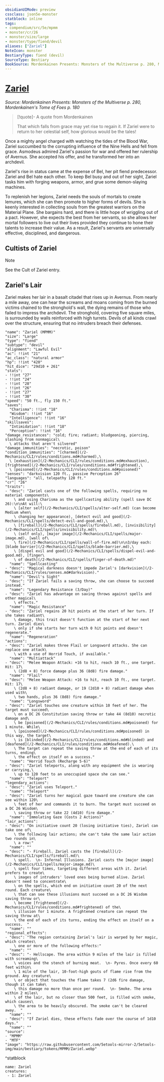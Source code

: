 ```yaml
---
obsidianUIMode: preview
cssclass: json5e-monster
statblock: inline
tags:
- compendium/src/5e/mpmm
- monster/cr/26
- monster/size/large
- monster/type/fiend/devil
aliases: ["Zariel"]
NoteIcon: monster
BestiaryType: fiend (devil)
SourceType: Bestiary
BookSource: Mordenkainen Presents: Monsters of the Multiverse p. 280, Mordenkainen's Tome of Foes p. 180
---
```

# [Zariel](2-Mechanics\CLI\bestiary\npc/zariel-mpmm.md)
*Source: Mordenkainen Presents: Monsters of the Multiverse p. 280, Mordenkainen's Tome of Foes p. 180*  

> [!quote]- A quote from Mordenkainen  
> 
> That which falls from grace may yet rise to regain it. If Zariel were to return to her celestial self, how glorious would be the tales!

Once a mighty angel charged with watching the tides of the Blood War, Zariel succumbed to the corrupting influence of the Nine Hells and fell from grace. Asmodeus admired Zariel's passion for war and offered her rulership of Avernus. She accepted his offer, and he transformed her into an archdevil.

Zariel's rise in status came at the expense of Bel, her pit fiend predecessor. Zariel and Bel hate each other. To keep Bel busy and out of her sight, Zariel tasks him with forging weapons, armor, and grue some demon-slaying machines.

To replenish her legions, Zariel needs the souls of mortals to create lemures, which she can then promote to higher forms of devils. She is keenly interested in collecting souls from the greatest warriors on the Material Plane. She bargains hard, and there is little hope of wriggling out of a pact. However, she expects the best from her servants, so she allows her mortal followers to live out their lives provided they continue to hone their talents to increase their value. As a result, Zariel's servants are universally effective, disciplined, and dangerous.

## Cultists of Zariel

> [!note]
> See the Cult of Zariel entry.

## Zariel's Lair

Zariel makes her lair in a basalt citadel that rises up in Avernus. From nearly a mile away, one can hear the screams and moans coming from the burned victims chained to the stronghold's wall, the dying remains of those who failed to impress the archdevil. The stronghold, covering five square miles, is surrounded by walls reinforced with high turrets. Devils of all kinds crawl over the structure, ensuring that no intruders breach their defenses.

```statblock
"name": "Zariel (MPMM)"
"size": "Large"
"type": "fiend"
"subtype": "devil"
"alignment": "Lawful Evil"
"ac": !!int "21"
"ac_class": "natural armor"
"hp": !!int "420"
"hit_dice": "29d10 + 261"
"stats":
- !!int "27"
- !!int "24"
- !!int "28"
- !!int "26"
- !!int "27"
- !!int "30"
"speed": "50 ft., fly 150 ft."
"saves":
  "Charisma": !!int "18"
  "Wisdom": !!int "16"
  "Intelligence": !!int "16"
"skillsaves":
  "Intimidation": !!int "18"
  "Perception": !!int "16"
"damage_resistances": "cold; fire; radiant; bludgeoning, piercing, slashing from nonmagical\
  \ attacks that aren't silvered"
"damage_immunities": "necrotic, poison"
"condition_immunities": "[charmed](/2-Mechanics/CLI/rules/conditions.md#charmed),\
  \ [exhaustion](/2-Mechanics/CLI/rules/conditions.md#exhaustion), [frightened](/2-Mechanics/CLI/rules/conditions.md#frightened),\
  \ [poisoned](/2-Mechanics/CLI/rules/conditions.md#poisoned)"
"senses": "darkvision 120 ft., passive Perception 26"
"languages": "all, telepathy 120 ft."
"cr": "26"
"traits":
- "desc": "Zariel casts one of the following spells, requiring no material components\
    \ and using Charisma as the spellcasting ability (spell save DC 26):\n\nAt will:\
    \ [alter self](/2-Mechanics/CLI/spells/alter-self.md) (can become Medium when\
    \ changing her appearance), [detect evil and good](/2-Mechanics/CLI/spells/detect-evil-and-good.md),\
    \ [fireball](/2-Mechanics/CLI/spells/fireball.md), [invisibility](/2-Mechanics/CLI/spells/invisibility.md)\
    \ (self only), [major image](/2-Mechanics/CLI/spells/major-image.md), [wall of\
    \ fire](/2-Mechanics/CLI/spells/wall-of-fire.md)\n\n3/day each: [blade barrier](/2-Mechanics/CLI/spells/blade-barrier.md),\
    \ [dispel evil and good](/2-Mechanics/CLI/spells/dispel-evil-and-good.md), [finger\
    \ of death](/2-Mechanics/CLI/spells/finger-of-death.md)"
  "name": "Spellcasting"
- "desc": "Magical darkness doesn't impede Zariel's [darkvision](/2-Mechanics/CLI/rules/senses.md#darkvision)."
  "name": "Devil's Sight"
- "desc": "If Zariel fails a saving throw, she can choose to succeed instead."
  "name": "Legendary Resistance (3/Day)"
- "desc": "Zariel has advantage on saving throws against spells and other magical\
    \ effects."
  "name": "Magic Resistance"
- "desc": "Zariel regains 20 hit points at the start of her turn. If she takes radiant\
    \ damage, this trait doesn't function at the start of her next turn. Zariel dies\
    \ only if she starts her turn with 0 hit points and doesn't regenerate."
  "name": "Regeneration"
"actions":
- "desc": "Zariel makes three Flail or Longsword attacks. She can replace one attack\
    \ with a use of Horrid Touch, if available."
  "name": "Multiattack"
- "desc": "Melee Weapon Attack: +16 to hit, reach 10 ft., one target. Hit: 17\
    \ (2d8 + 8) force damage plus 36 (8d8) fire damage."
  "name": "Flail"
- "desc": "Melee Weapon Attack: +16 to hit, reach 10 ft., one target. Hit: 17\
    \ (2d8 + 8) radiant damage, or 19 (2d10 + 8) radiant damage when used with\
    \ two hands, plus 36 (8d8) fire damage."
  "name": "Longsword"
- "desc": "Zariel touches one creature within 10 feet of her. The target must succeed\
    \ on a DC 26 Constitution saving throw or take 44 (8d10) necrotic damage and\
    \ be [poisoned](/2-Mechanics/CLI/rules/conditions.md#poisoned) for 1 minute. While\
    \ [poisoned](/2-Mechanics/CLI/rules/conditions.md#poisoned) in this way, the target\
    \ is [blinded](/2-Mechanics/CLI/rules/conditions.md#blinded) and [deafened](/2-Mechanics/CLI/rules/conditions.md#deafened).\
    \ The target can repeat the saving throw at the end of each of its turns, ending\
    \ the effect on itself on a success."
  "name": "Horrid Touch (Recharge 5-6)"
- "desc": "Zariel teleports, along with any equipment she is wearing or carrying,\
    \ up to 120 feet to an unoccupied space she can see."
  "name": "Teleport"
"legendary_actions":
- "desc": "Zariel uses Teleport."
  "name": "Teleport"
- "desc": "Zariel turns her magical gaze toward one creature she can see within 120\
    \ feet of her and commands it to burn. The target must succeed on a DC 26 Wisdom\
    \ saving throw or take 22 (4d10) fire damage."
  "name": "Immolating Gaze (Costs 2 Actions)"
"lair_actions":
- "desc": "On initiative count 20 (losing initiative ties), Zariel can take one of\
    \ the following lair actions; she can't take the same lair action two rounds in\
    \ a row:"
  "name": ""
- "desc": "- Fireball. Zariel casts the [fireball](/2-Mechanics/CLI/spells/fireball.md)\
    \ spell.  \n- Infernal Illusions. Zariel casts the [major image](/2-Mechanics/CLI/spells/major-image.md)\
    \ spell four times, targeting different areas with it. Zariel prefers to create\
    \ images of intruders' loved ones being burned alive. Zariel doesn't need to concentrate\
    \ on the spells, which end on initiative count 20 of the next round. Each creature\
    \ that can see these illusions must succeed on a DC 26 Wisdom saving throw or\
    \ become [frightened](/2-Mechanics/CLI/rules/conditions.md#frightened) of the\
    \ illusion for 1 minute. A frightened creature can repeat the saving throw at\
    \ the end of each of its turns, ending the effect on itself on a success.  "
  "name": ""
"regional_effects":
- "desc": "The region containing Zariel's lair is warped by her magic, which creates\
    \ one or more of the following effects:"
  "name": ""
- "desc": "- Hellscape. The area within 9 miles of the lair is filled with screaming\
    \ voices and the stench of burning meat.  \n- Pyres. Once every 60 feet within\
    \ 1 mile of the lair, 10-foot-high gouts of flame rise from the ground. Any creature\
    \ or object that touches the flame takes 7 (2d6 fire damage, though it can take\
    \ this damage no more than once per round.  \n- Smoke. The area within 2 miles\
    \ of the lair, but no closer than 500 feet, is filled with smoke, which causes\
    \ the area to be heavily obscured. The smoke can't be cleared away.  "
  "name": ""
- "desc": "If Zariel dies, these effects fade over the course of 1d10 days."
  "name": ""
"source":
- "MPMM"
- "MTF"
"image": "https://raw.githubusercontent.com/5etools-mirror-2/5etools-img/main/bestiary/tokens/MPMM/Zariel.webp"
```
^statblock

```encounter-table
name: Zariel
creatures:
 - 1: Zariel
```
